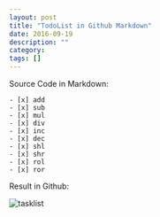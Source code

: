 ```yaml
---
layout: post
title: "TodoList in Github Markdown"
date: 2016-09-19
description: ""
category: 
tags: []
---
```


Source Code in Markdown:

```
- [x] add
- [x] sub
- [x] mul
- [x] div
- [x] inc
- [x] dec
- [x] shl
- [x] shr
- [x] rol
- [x] ror
```

Result in Github:

![tasklist]({{site.url}}/images/tasklist.png)
